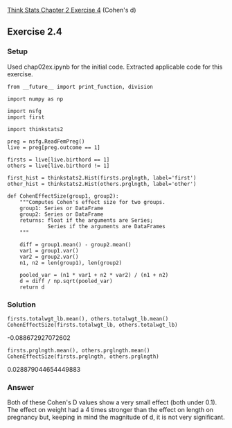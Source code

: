 [Think Stats Chapter 2 Exercise 4](http://greenteapress.com/thinkstats2/html/thinkstats2003.html#toc24) (Cohen's d)

>> 

## Exercise 2.4
### Setup
Used chap02ex.ipynb for the initial code. Extracted applicable code for this exercise.

~~~~~
from __future__ import print_function, division

import numpy as np

import nsfg
import first

import thinkstats2

preg = nsfg.ReadFemPreg()
live = preg[preg.outcome == 1]

firsts = live[live.birthord == 1]
others = live[live.birthord != 1]

first_hist = thinkstats2.Hist(firsts.prglngth, label='first')
other_hist = thinkstats2.Hist(others.prglngth, label='other')

def CohenEffectSize(group1, group2):
    """Computes Cohen's effect size for two groups.
    group1: Series or DataFrame
    group2: Series or DataFrame
    returns: float if the arguments are Series;
             Series if the arguments are DataFrames
    """
    
    diff = group1.mean() - group2.mean()
    var1 = group1.var()
    var2 = group2.var()
    n1, n2 = len(group1), len(group2)
    
    pooled_var = (n1 * var1 + n2 * var2) / (n1 + n2)
    d = diff / np.sqrt(pooled_var)
    return d
~~~~~
    
### Solution

~~~~
firsts.totalwgt_lb.mean(), others.totalwgt_lb.mean()
CohenEffectSize(firsts.totalwgt_lb, others.totalwgt_lb)
~~~~
-0.088672927072602
~~~~~
firsts.prglngth.mean(), others.prglngth.mean()
CohenEffectSize(firsts.prglngth, others.prglngth)
~~~~~
0.028879044654449883

### Answer
Both of these Cohen's D values show a very small effect (both under 0.1). The effect on weight had a 4 times stronger than the effect on length on pregnancy but, keeping in mind the magnitude of d, it is not very significant.
